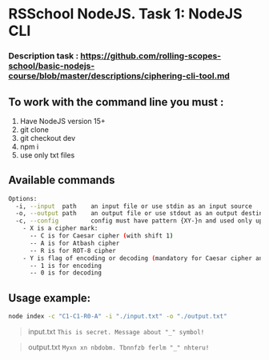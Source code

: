 # RSSchool NodeJS. Task 1: NodeJS CLI
### Description task : https://github.com/rolling-scopes-school/basic-nodejs-course/blob/master/descriptions/ciphering-cli-tool.md
## To work with the command line you must :
1. Have NodeJS version 15+
2. git clone
3. git checkout dev
4. npm i
5. use only txt files
## Available commands 

```bash
Options:
  -i, --input  path    an input file or use stdin as an input source
  -o, --output path    an output file or use stdout as an output destination
  -c, --config         config must have pattern {XY-}n and used only uppercase, where:
    - X is a cipher mark:
      -- C is for Caesar cipher (with shift 1)
      -- A is for Atbash cipher
      -- R is for ROT-8 cipher
    - Y is flag of encoding or decoding (mandatory for Caesar cipher and ROT-8 cipher and should not be passed Atbash cipher)
      -- 1 is for encoding
      -- 0 is for decoding
```
## Usage example:

```bash
node index -c "C1-C1-R0-A" -i "./input.txt" -o "./output.txt"
```

> input.txt
> `This is secret. Message about "_" symbol!`

> output.txt
> `Myxn xn nbdobm. Tbnnfzb ferlm "_" nhteru!`
